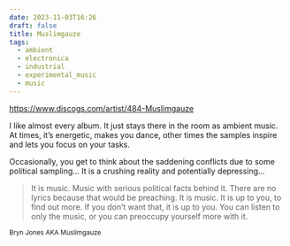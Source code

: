 ```yaml
---
date: 2023-11-03T16:26
draft: false
title: Muslimgauze
tags:
  - ambient
  - electronica
  - industrial
  - experimental_music
  - music
---
```

https://www.discogs.com/artist/484-Muslimgauze

I like almost every album. It just stays there in the room as ambient music. At times, it’s energetic, makes you dance, other times the samples inspire and lets you focus on your tasks.

Occasionally, you get to think about the saddening conflicts due to some political sampling… It is a crushing reality and potentially depressing…

> It is music. Music with serious political facts behind it. There are no lyrics because that would be preaching. It is music. It is up to you, to find out more. If you don’t want that, it is up to you. You can listen to only the music, or you can preoccupy yourself more with it.

<small>Bryn Jones AKA Muslimgauze</small>